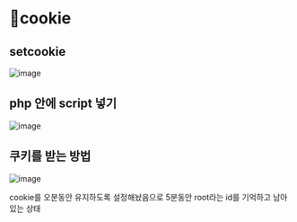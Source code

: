 # 🍪cookie

## setcookie
![image](https://github.com/hyejin192/PHP/assets/129017064/b17ce157-4125-4846-81c7-af56e903ef12)


## php 안에 script 넣기
![image](https://github.com/hyejin192/PHP/assets/129017064/2b2811f9-4a42-42cd-970f-51e3b66b6006)

## 쿠키를 받는 방법
![image](https://github.com/hyejin192/PHP/assets/129017064/b065d190-75a5-4adc-9763-6c498df6c01b)

  cookie를 오분동안 유지하도록 설정해놨음으로 5분동안 root라는 id를 기억하고 남아있는 상태


